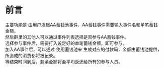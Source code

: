 # 前言
主要功能是 由用户发起AA蓄钱池事件，AA蓄钱事件需要输入事件名和单笔蓄钱金额。  
然后群里的其他人可以通过事件列表选择是否参与AA蓄钱事件。  
选择参与事件后，需要打入设定好的单笔蓄钱金额，即可参与。  
加入AA事件后，可以通过 使用蓄钱池来 生成对应的付款码，金额由蓄钱池提供，所造成的消费都将被记录。  
等结束时间到后，剩余金额将会平均返还给所有的参与人员。